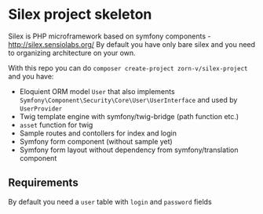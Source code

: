 # Silex project skeleton

Silex is PHP microframework based on symfony components - http://silex.sensiolabs.org/
By default you have only bare silex and you need to organizing architecture on your own.

With this repo you can do ```composer create-project zorn-v/silex-project``` and you have:
- Eloquient ORM model ```User``` that also implements ```Symfony\Component\Security\Core\User\UserInterface``` and used by ```UserProvider```
- Twig template engine with symfony/twig-bridge (path function etc.)
- ```asset``` function for twig
- Sample routes and contollers for index and login
- Symfony form component (without sample yet)
- Symfony form layout without dependency from symfony/translation component

## Requirements
By default you need a ```user``` table with ```login``` and ```password``` fields
